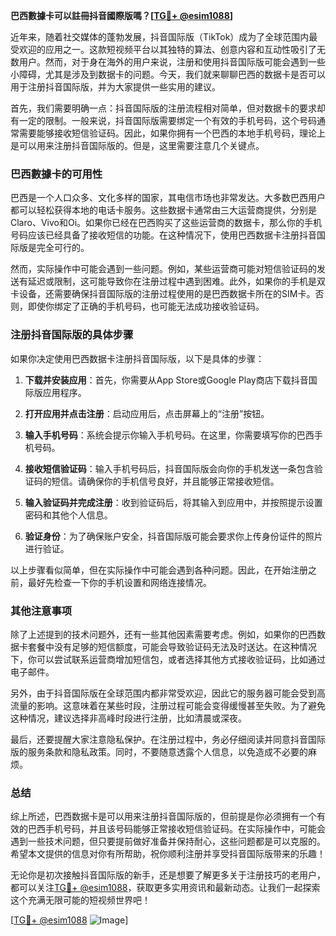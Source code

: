 **巴西數據卡可以註冊抖音國際版嗎？[[TG💪+ @esim1088](https://t.me/s/esim1088)]**

近年来，随着社交媒体的蓬勃发展，抖音国际版（TikTok）成为了全球范围内最受欢迎的应用之一。这款短视频平台以其独特的算法、创意内容和互动性吸引了无数用户。然而，对于身在海外的用户来说，注册和使用抖音国际版可能会遇到一些小障碍，尤其是涉及到数据卡的问题。今天，我们就来聊聊巴西的数据卡是否可以用于注册抖音国际版，并为大家提供一些实用的建议。

首先，我们需要明确一点：抖音国际版的注册流程相对简单，但对数据卡的要求却有一定的限制。一般来说，抖音国际版需要绑定一个有效的手机号码，这个号码通常需要能够接收短信验证码。因此，如果你拥有一个巴西的本地手机号码，理论上是可以用来注册抖音国际版的。但是，这里需要注意几个关键点。

### 巴西數據卡的可用性

巴西是一个人口众多、文化多样的国家，其电信市场也非常发达。大多数巴西用户都可以轻松获得本地的电话卡服务。这些数据卡通常由三大运营商提供，分别是Claro、Vivo和Oi。如果你已经在巴西购买了这些运营商的数据卡，那么你的手机号码应该已经具备了接收短信的功能。在这种情况下，使用巴西数据卡注册抖音国际版是完全可行的。

然而，实际操作中可能会遇到一些问题。例如，某些运营商可能对短信验证码的发送有延迟或限制，这可能导致你在注册过程中遇到困难。此外，如果你的手机是双卡设备，还需要确保抖音国际版的注册过程使用的是巴西数据卡所在的SIM卡。否则，即使你绑定了正确的手机号码，也可能无法成功接收验证码。

### 注册抖音国际版的具体步骤

如果你决定使用巴西数据卡注册抖音国际版，以下是具体的步骤：

1. **下载并安装应用**：首先，你需要从App Store或Google Play商店下载抖音国际版应用程序。
   
2. **打开应用并点击注册**：启动应用后，点击屏幕上的“注册”按钮。

3. **输入手机号码**：系统会提示你输入手机号码。在这里，你需要填写你的巴西手机号码。

4. **接收短信验证码**：输入手机号码后，抖音国际版会向你的手机发送一条包含验证码的短信。请确保你的手机信号良好，并且能够正常接收短信。

5. **输入验证码并完成注册**：收到验证码后，将其输入到应用中，并按照提示设置密码和其他个人信息。

6. **验证身份**：为了确保账户安全，抖音国际版可能会要求你上传身份证件的照片进行验证。

以上步骤看似简单，但在实际操作中可能会遇到各种问题。因此，在开始注册之前，最好先检查一下你的手机设置和网络连接情况。

### 其他注意事项

除了上述提到的技术问题外，还有一些其他因素需要考虑。例如，如果你的巴西数据卡套餐中没有足够的短信额度，可能会导致验证码无法及时送达。在这种情况下，你可以尝试联系运营商增加短信包，或者选择其他方式接收验证码，比如通过电子邮件。

另外，由于抖音国际版在全球范围内都非常受欢迎，因此它的服务器可能会受到高流量的影响。这意味着在某些时段，注册过程可能会变得缓慢甚至失败。为了避免这种情况，建议选择非高峰时段进行注册，比如清晨或深夜。

最后，还要提醒大家注意隐私保护。在注册过程中，务必仔细阅读并同意抖音国际版的服务条款和隐私政策。同时，不要随意透露个人信息，以免造成不必要的麻烦。

### 总结

综上所述，巴西数据卡是可以用来注册抖音国际版的，但前提是你必须拥有一个有效的巴西手机号码，并且该号码能够正常接收短信验证码。在实际操作中，可能会遇到一些技术问题，但只要提前做好准备并保持耐心，这些问题都是可以克服的。希望本文提供的信息对你有所帮助，祝你顺利注册并享受抖音国际版带来的乐趣！

无论你是初次接触抖音国际版的新手，还是想要了解更多关于注册技巧的老用户，都可以关注[TG💪+ @esim1088](https://t.me/s/esim1088)，获取更多实用资讯和最新动态。让我们一起探索这个充满无限可能的短视频世界吧！

[[TG💪+ @esim1088](https://t.me/s/esim1088) ![Image](https://i.postimg.cc/4NQfJmqS/Snipaste-2025-05-13-00-14-12.png)]